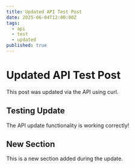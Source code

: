 ```yaml
---
title: Updated API Test Post
date: 2025-06-04T12:00:00Z
tags:
  - api
  - test
  - updated
published: true
---
```


# Updated API Test Post

This post was updated via the API using curl.

## Testing Update

The API update functionality is working correctly!

## New Section

This is a new section added during the update.